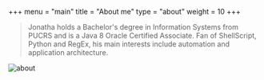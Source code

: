 +++
menu = "main"
title = "About me"
type = "about"
weight = 10
+++

> Jonatha holds a Bachelor's degree in Information Systems from PUCRS and is a Java 8 Oracle Certified Associate. Fan of ShellScript, Python and RegEx, his main interests include automation and application architecture. 

![about](https://jonatha.daguerre.com.br/images/jdv.jpg)

